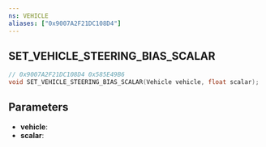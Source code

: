 ```yaml
---
ns: VEHICLE
aliases: ["0x9007A2F21DC108D4"]
---
```

## SET_VEHICLE_STEERING_BIAS_SCALAR

```c
// 0x9007A2F21DC108D4 0x585E49B6
void SET_VEHICLE_STEERING_BIAS_SCALAR(Vehicle vehicle, float scalar);
```

## Parameters
* **vehicle**: 
* **scalar**: 

